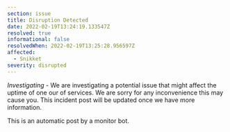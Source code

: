 ```yaml
---
section: issue
title: Disruption Detected
date: 2022-02-19T13:24:19.133547Z
resolved: true
informational: false
resolvedWhen: 2022-02-19T13:25:28.956597Z
affected:
  - Snikket
severity: disrupted
---
```

*Investigating* - We are investigating a potential issue that might affect the uptime of one our of services. We are sorry for any inconvenience this may cause you. This incident post will be updated once we have more information.

This is an automatic post by a monitor bot.
        